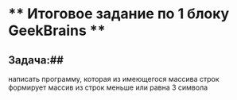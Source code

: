 # ** Итоговое задание по 1 блоку GeekBrains ** #

## Задача:##

написать программу, которая из имеющегося массива строк формирует массив из строк меньше или равна 3 символа